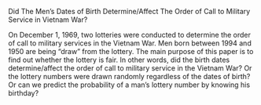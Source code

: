 Did The Men’s Dates of Birth Determine/Affect The Order of Call to Military Service in Vietnam War?

On December 1, 1969, two lotteries were conducted to determine the order of call to military services in the Vietnam War. Men born between 1994 and 1950 are being “draw” from the lottery.
The main purpose of this paper is to find out whether the lottery is fair. In other words, did the birth dates determine/affect the order of call to military service in the Vietnam War? Or the lottery numbers were drawn randomly regardless of the dates of birth? Or can we predict the probability of a man’s lottery number by knowing his birthday?
